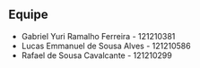 ## Equipe
- Gabriel Yuri Ramalho Ferreira - 121210381
- Lucas Emmanuel de Sousa Alves - 121210586
- Rafael de Sousa Cavalcante - 121210299
